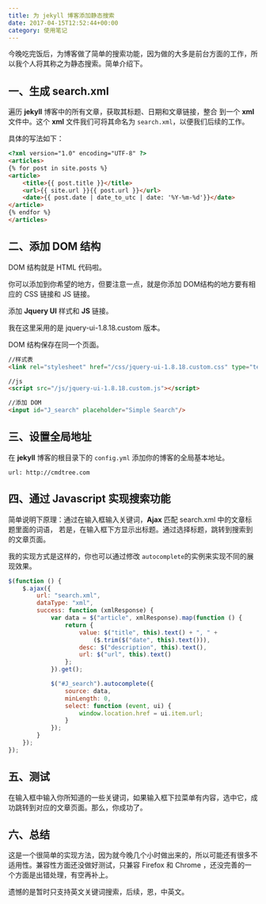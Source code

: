 ```yaml
---
title: 为 jekyll 博客添加静态搜索
date: 2017-04-15T12:52:44+00:00
category: 使用笔记
---
```


今晚吃完饭后，为博客做了简单的搜索功能，因为做的大多是前台方面的工作，所以我个人将其称之为静态搜索。简单介绍下。

## 一、生成 search.xml

遍历 **jekyll** 博客中的所有文章，获取其标题、日期和文章链接，整合
到一个 **xml** 文件中。这个 **xml** 文件我们可将其命名为 `search.xml`，以便我们后续的工作。

具体的写法如下：

```html
<?xml version="1.0" encoding="UTF-8" ?>
<articles>
{% for post in site.posts %}
<article>
    <title>{{ post.title }}</title>
    <url>{{ site.url }}{{ post.url }}</url>
    <date>{{ post.date | date_to_utc | date: '%Y-%m-%d'}}</date>
</article>
{% endfor %}
</articles>
```

## 二、添加 DOM 结构

DOM 结构就是 HTML 代码啦。

你可以添加到你希望的地方，但要注意一点，就是你添加 DOM结构的地方要有相应的 CSS 链接和 JS 链接。

添加 **Jquery UI** 样式和 **JS** 链接。

我在这里采用的是 jquery-ui-1.8.18.custom 版本。

DOM 结构保存在同一个页面。


```html
//样式表
<link rel="stylesheet" href="/css/jquery-ui-1.8.18.custom.css" type="text/css">

//js
<script src="/js/jquery-ui-1.8.18.custom.js"></script>

//添加 DOM
<input id="J_search" placeholder="Simple Search"/>
```

## 三、设置全局地址

在 **jekyll** 博客的根目录下的 `config.yml` 添加你的博客的全局基本地址。

```
url: http://cmdtree.com
```

## 四、通过 Javascript 实现搜索功能

简单说明下原理：通过在输入框输入关键词，**Ajax** 匹配 search.xml 中的文章标题里面的词语，
若是，在输入框下方显示出标题。通过选择标题，跳转到搜索到的文章页面。

我的实现方式是这样的，你也可以通过修改 `autocomplete`的实例来实现不同的展现效果。

```js
$(function () {
	$.ajax({
		url: "search.xml",
		dataType: "xml",
		success: function (xmlResponse) {
			var data = $("article", xmlResponse).map(function () {
				return {
					value: $("title", this).text() + ", " +
						($.trim($("date", this).text())),
					desc: $("description", this).text(),
					url: $("url", this).text()
				};
			}).get();

			$("#J_search").autocomplete({
				source: data,
				minLength: 0,
				select: function (event, ui) {
					window.location.href = ui.item.url;
				}
			});
		}
	});
});
```

## 五、测试

在输入框中输入你所知道的一些关键词，如果输入框下拉菜单有内容，选中它，成功跳转到对应的文章页面。那么，你成功了。

## 六、总结

这是一个很简单的实现方法，因为就今晚几个小时做出来的，所以可能还有很多不适用性。兼容性方面还没做好测试，只兼容 Firefox 和 Chrome ，还没完善的一个方面是出错处理，有空再补上。

遗憾的是暂时只支持英文关键词搜索，后续，恩，中英文。
